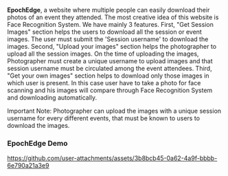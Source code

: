 **EpochEdge**, a website where multiple people can easily download their photos of an event they attended. The most creative idea of this website is Face Recognition System. We have mainly 3 features.
 First, "Get Session Images" section helps the users to download all the session or event images. The user must submit the 'Session username' to download the images.
 Second, "Upload your images" section helps the photographer to upload all the session images. On the time of uploading the images, Photographer must create a unique username to upload images and that session username must be circulated among the event attendees. 
Third, "Get your own images" section helps to download only those images in which user is present. In this case user have to take a photo for face scanning and his images will compare through Face Recognition System and downloading automatically.

Important Note: Photographer can upload the images with a unique session username for every different events, that must be known to users to download the images.

### **EpochEdge Demo**




https://github.com/user-attachments/assets/3b8bcb45-0a62-4a9f-bbbb-6e790a21a3e9
